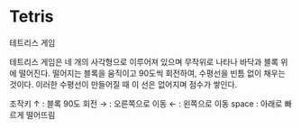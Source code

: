 # Tetris
테트리스 게임

테트리스 게임은 네 개의 사각형으로 이루어져 있으며 무작위로 나타나 바닥과 블록 위에 떨어진다. 떨어지는 블록을 움직이고 90도씩 회전하여, 수평선을 빈틈 없이 채우는 것이다. 이러한 수평선이 만들어질 때 이 선은 없어지며 점수가 쌓인다.

조작키
↑ : 블록 90도 회전
→ : 오른쪽으로 이동
← : 왼쪽으로 이동
space : 아래로 빠르게 떨어뜨림

